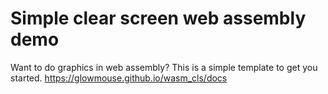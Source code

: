 # Simple clear screen web assembly demo

Want to do graphics in web assembly?  This is a simple template to 
get you started.  https://glowmouse.github.io/wasm_cls/docs

